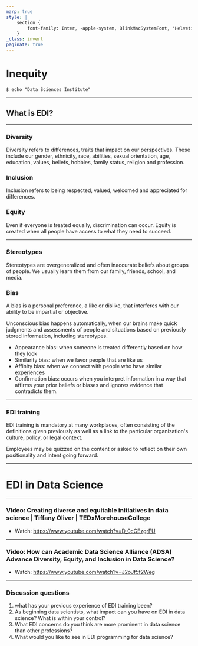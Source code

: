 ```yaml
---
marp: true
style: |
    section {
        font-family: Inter, -apple-system, BlinkMacSystemFont, 'Helvetica Neue', sans-serif;
    }
_class: invert
paginate: true
---
```


# Inequity

```
$ echo "Data Sciences Institute"
```

---

## What is EDI?

---

### Diversity

Diversity refers to differences, traits that impact on our perspectives. These include our gender, ethnicity, race, abilities, sexual orientation, age, education, values, beliefs, hobbies, family status, religion and profession.

### Inclusion

Inclusion refers to being respected, valued, welcomed and appreciated for differences.

### Equity

Even if everyone is treated equally, discrimination can occur. Equity is created when all people have access to what they need to succeed.

---

### Stereotypes

Stereotypes are overgeneralized and often inaccurate beliefs about groups of people. We usually learn them from our family, friends, school, and media.

### Bias

A bias is a personal preference, a like or dislike, that interferes with our ability to be impartial or objective.

Unconscious bias happens automatically, when our brains make quick judgments and assessments of people and situations based on previously stored information, including stereotypes.

- Appearance bias: when someone is treated differently based on how they look
- Similarity bias: when we favor people that are like us
- Affinity bias: when we connect with people who have similar experiences
- Confirmation bias: occurs when you interpret information in a way that affirms your prior beliefs or biases and ignores evidence that contradicts them.

---

### EDI training

EDI training is mandatory at many workplaces, often consisting of the definitions given previously as well as a link to the particular organization's culture, policy, or legal context.

Employees may be quizzed on the content or asked to reflect on their own positionality and intent going forward.

---

# EDI in Data Science

---
### Video: Creating diverse and equitable initiatives in data science | Tiffany Oliver | TEDxMorehouseCollege

- Watch: https://www.youtube.com/watch?v=D_0cGEzgrFU


---
### Video: How can Academic Data Science Alliance (ADSA) Advance Diversity, Equity, and Inclusion in Data Science?

- Watch: https://www.youtube.com/watch?v=J2oJf5f2Weg

---

### Discussion questions

1. what has your previous experience of EDI training been?
2. As beginning data scientists, what impact can you have on EDI in data science? What is within your control?
3. What EDI concerns do you think are more prominent in data science than other professions?
4. What would you like to see in EDI programming for data science?
